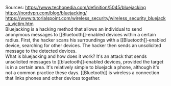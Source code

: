 Sources:
https://www.techopedia.com/definition/5045/bluejacking
https://nordvpn.com/blog/bluejacking/
https://www.tutorialspoint.com/wireless_security/wireless_security_bluejack_a_victim.htm
\
Bluejacking is a hacking method that allows an individual to send anonymous messages to [[Bluetooth]]-enabled devices within a certain radius. First, the hacker scans his surroundings with a [[Bluetooth]]-enabled device, searching for other devices. The hacker then sends an unsolicited message to the detected devices.
\
What is bluejacking and how does it work? It's an attack that sends unsolicited messages to [[bluetooth]]-enabled devices, provided the target is in a certain area. It's relatively simple to bluejack a phone, although it's not a common practice these days. [[Bluetooth]] is wireless a connection that links phones and other devices together.

